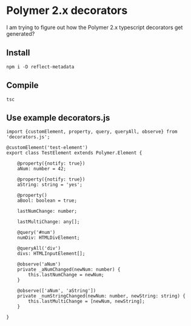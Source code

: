# Polymer 2.x decorators

I am trying to figure out how the Polymer 2.x typescript decorators get generated?

## Install

    npm i -D reflect-metadata

## Compile

    tsc

## Use example decorators.js

    import {customElement, property, query, queryAll, observe} from 'decorators.js';

    @customElement('test-element')
    export class TestElement extends Polymer.Element {

        @property({notify: true})
        aNum: number = 42;

        @property({notify: true})
        aString: string = 'yes';

        @property()
        aBool: boolean = true;

        lastNumChange: number;

        lastMultiChange: any[];

        @query('#num')
        numDiv: HTMLDivElement;

        @queryAll('div')
        divs: HTMLInputElement[];

        @observe('aNum')
        private _aNumChanged(newNum: number) {
            this.lastNumChange = newNum;
        }

        @observe(['aNum', 'aString'])
        private _numStringChanged(newNum: number, newString: string) {
            this.lastMultiChange = [newNum, newString];
        }

    }
